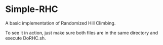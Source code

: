 # Simple-RHC
A basic implementation of Randomized Hill Climbing.

To see it in action, just make sure both files are in the same directory and execute DoRHC.sh.

